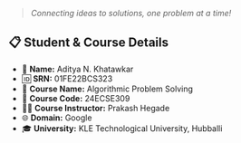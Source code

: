 > *Connecting ideas to solutions, one problem at a time!*

## 📋 Student & Course Details

- 👤 **Name:** Aditya N. Khatawkar  
- 🆔 **SRN:** 01FE22BCS323  
- 📖 **Course Name:** Algorithmic Problem Solving  
- 🔢 **Course Code:** 24ECSE309  
- 👩‍🏫 **Course Instructor:** Prakash Hegade  
- 🌐 **Domain:** Google
- 🎓 **University:** KLE Technological University, Hubballi

